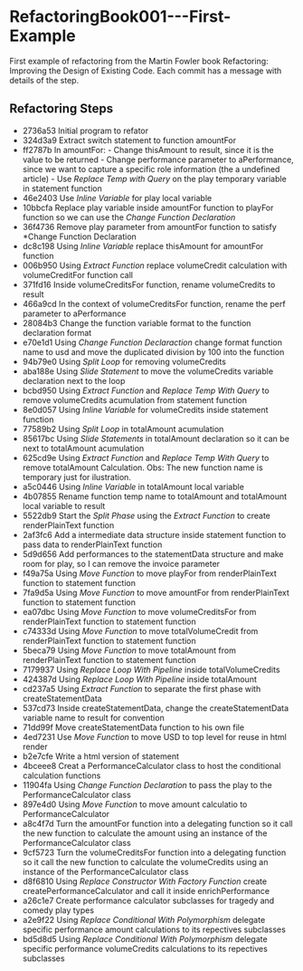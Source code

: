 # RefactoringBook001---First-Example
First example of refactoring from the Martin Fowler book Refactoring: Improving the Design of Existing Code. Each commit has a message with details of the step.

## Refactoring Steps 

- 2736a53 Initial program to refator
- 324d3a9 Extract switch statement to function amountFor
- ff2787b In amountFor: - Change thisAmount to result, since it is the value to be returned - Change performance parameter to aPerformance, since we want to capture a specific role information (the a undefined article) - Use *Replace Temp with Query* on the play temporary variable in statement function
- 46e2403 Use *Inline Variable* for play local variable
- 10bbcfa Replace play variable inside amountFor function to playFor function so we can use the *Change Function Declaration*
- 36f4736 Remove play parameter from amountFor function to satisfy *Change Function Declaration
- dc8c198 Using *Inline Variable* replace thisAmount for amountFor function
- 006b950 Using *Extract Function* replace volumeCredit calculation with volumeCreditFor function call
- 371fd16 Inside volumeCreditsFor function, rename volumeCredits to result
- 466a9cd In the context of volumeCreditsFor function, rename the perf parameter to aPerformance
- 28084b3 Change the function variable format to the function declaration format
- e70e1d1 Using *Change Function Declaraction* change format function name to usd and move the duplicated division by 100 into the function
- 94b79e0 Using *Split Loop* for removing volumeCredits
- aba188e Using *Slide Statement* to move the volumeCredits variable declaration next to the loop
- bcbd950 Using *Extract Function* and *Replace Temp With Query* to remove volumeCredits acumulation from statement function
- 8e0d057 Using *Inline Variable* for volumeCredits inside statement function
- 77589b2 Using *Split Loop* in totalAmount acumulation
- 85617bc Using *Slide Statements* in totalAmount declaration so it can be next to totalAmount acumulation
- 625cd9e Using *Extract Function* and *Replace Temp With Query* to remove totalAmount Calculation. Obs: The new function name is temporary just for ilustration.
- a5c0446 Using *Inline Variable* in totalAmount local variable
- 4b07855 Rename function temp name to totalAmount and totalAmount local variable to result
- 5522db9 Start the *Split Phase* using the *Extract Function* to create renderPlainText function
- 2af3fc6 Add a intermediate data structure inside statement function to pass data to renderPlainText function
- 5d9d656 Add performances to the statementData structure and make room for play, so I can remove the invoice parameter
- f49a75a Using *Move Function* to move playFor from renderPlainText function to statement function
- 7fa9d5a Using *Move Function* to move amountFor from renderPlainText function to statement function
- ea07dbc Using *Move Function* to move volumeCreditsFor from renderPlainText function to statement function
- c74333d Using *Move Function* to move totalVolumeCredit from renderPlainText function to statement function
- 5beca79 Using *Move Function* to move totalAmount from renderPlainText function to statement function
- 7179937 Using *Replace Loop With Pipeline* inside totalVolumeCredits
- 424387d Using *Replace Loop With Pipeline* inside totalAmount
- cd237a5 Using *Extract Function* to separate the first phase with createStatementData
- 537cd73 Inside createStatementData, change the createStatementData variable name to result for convention
- 71dd99f Move createStatementData function to his own file
- 4ed7231 Use *Move Function* to move USD to top level for reuse in html render
- b2e7cfe Write a html version of statement
- 4bceee8 Creat a PerformanceCalculator class to host the conditional calculation functions
- 11904fa Using *Change Function Declaration* to pass the play to the PerformanceCalculator class
- 897e4d0 Using *Move Function* to move amount calculatio to PerformanceCalculator
- a8c4f7d Turn the amountFor function into a delegating function so it call the new function to calculate the amount using an instance of the PerformanceCalculator class
- 9cf5723 Turn the volumeCreditsFor function into a delegating function so it call the new function to calculate the volumeCredits using an instance of the PerformanceCalculator class
- d8f6810 Using *Replace Constructor With Factory Function* create createPerformanceCalculator and call it inside enrichPerformance
- a26c1e7 Create performance calculator subclasses for tragedy and comedy play types
- a2e9f22 Using *Replace Conditional With Polymorphism* delegate specific performance amount calculations to its repectives subclasses
- bd5d8d5 Using *Replace Conditional With Polymorphism* delegate specific performance volumeCredits calculations to its repectives subclasses
